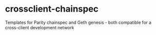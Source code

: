 # crossclient-chainspec
Templates for Parity chainspec and Geth genesis - both compatible for a cross-client development network
